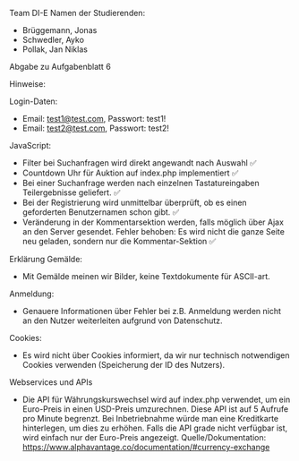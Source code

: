Team DI-E
Namen der Studierenden:

- Brüggemann, Jonas
- Schwedler, Ayko
- Pollak, Jan Niklas

Abgabe zu Aufgabenblatt 6

Hinweise:

Login-Daten:

- Email: test1@test.com, Passwort: test1!
- Email: test2@test.com, Passwort: test2!

JavaScript:

- Filter bei Suchanfragen wird direkt angewandt nach Auswahl ✅
- Countdown Uhr für Auktion auf index.php implementiert ✅
- Bei einer Suchanfrage werden nach einzelnen Tastatureingaben Teilergebnisse geliefert. ✅
- Bei der Registrierung wird unmittelbar überprüft, ob es einen geforderten Benutzernamen schon gibt. ✅
- Veränderung in der Kommentarsektion werden, falls möglich über Ajax an den Server gesendet.
  Fehler behoben: Es wird nicht die ganze Seite neu geladen, sondern nur die Kommentar-Sektion ✅

Erklärung Gemälde:

- Mit Gemälde meinen wir Bilder, keine Textdokumente für ASCII-art.

Anmeldung:

- Genauere Informationen über Fehler bei z.B. Anmeldung werden nicht an den Nutzer weiterleiten aufgrund von
  Datenschutz.

Cookies:

- Es wird nicht über Cookies informiert, da wir nur technisch notwendigen Cookies verwenden (Speicherung der ID des
  Nutzers).

Webservices und APIs

- Die API für Währungskurswechsel wird auf index.php verwendet, um ein Euro-Preis in einen USD-Preis umzurechnen.
  Diese API ist auf 5 Aufrufe pro Minute begrenzt. Bei Inbetriebnahme würde man eine Kreditkarte hinterlegen, um dies zu erhöhen.
  Falls die API grade nicht verfügbar ist, wird einfach nur der Euro-Preis angezeigt.
  Quelle/Dokumentation: https://www.alphavantage.co/documentation/#currency-exchange